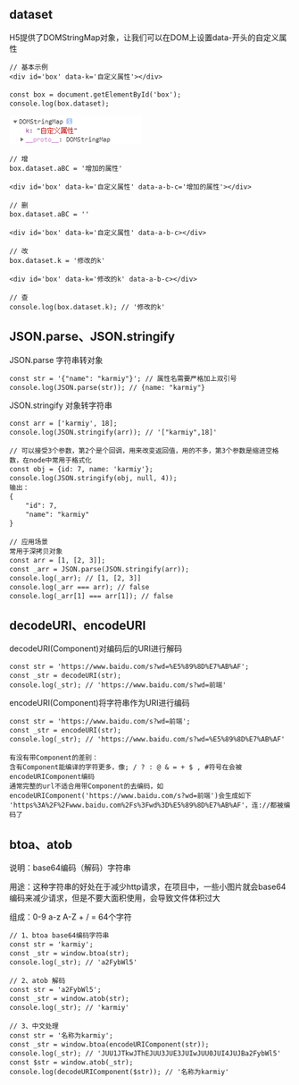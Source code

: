 ## dataset

H5提供了DOMStringMap对象，让我们可以在DOM上设置data-开头的自定义属性

    // 基本示例
    <div id='box' data-k='自定义属性'></div>
    
    const box = document.getElementById('box');
    console.log(box.dataset);
    
![Alt text](./imgs/03-01.png)

    // 增
    box.dataset.aBC = '增加的属性'
    
    <div id='box' data-k='自定义属性' data-a-b-c='增加的属性'></div>
    
    // 删
    box.dataset.aBC = ''
    
    <div id='box' data-k='自定义属性' data-a-b-c></div>
    
    // 改
    box.dataset.k = '修改的k'
    
    <div id='box' data-k='修改的k' data-a-b-c></div>
    
    // 查
    console.log(box.dataset.k); // '修改的k' 
    
## JSON.parse、JSON.stringify

JSON.parse 字符串转对象

    const str = '{"name": "karmiy"}'; // 属性名需要严格加上双引号
    console.log(JSON.parse(str)); // {name: "karmiy"}
    
JSON.stringify 对象转字符串

    const arr = ['karmiy', 18];
    console.log(JSON.stringify(arr)); // '["karmiy",18]'
    
    // 可以接受3个参数，第2个是个回调，用来改变返回值，用的不多，第3个参数是缩进空格数，在node中常用于格式化
    const obj = {id: 7, name: 'karmiy'};
    console.log(JSON.stringify(obj, null, 4));
    输出：
    {
        "id": 7,
        "name": "karmiy"
    }
    
    // 应用场景
    常用于深拷贝对象
    const arr = [1, [2, 3]];
    const _arr = JSON.parse(JSON.stringify(arr));
    console.log(_arr); // [1, [2, 3]]
    console.log(_arr === arr); // false
    console.log(_arr[1] === arr[1]); // false
    
## decodeURI、encodeURI

decodeURI(Component)对编码后的URI进行解码

    const str = 'https://www.baidu.com/s?wd=%E5%89%8D%E7%AB%AF';
    const _str = decodeURI(str);
    console.log(_str); // 'https://www.baidu.com/s?wd=前端'
    
encodeURI(Component)将字符串作为URI进行编码

    const str = 'https://www.baidu.com/s?wd=前端';
    const _str = encodeURI(str);
    console.log(_str); // 'https://www.baidu.com/s?wd=%E5%89%8D%E7%AB%AF'
    
    有没有带Component的差别：
    含有Component能编译的字符更多，像; / ? : @ & = + $ , #符号在会被encodeURIComponent编码
    通常完整的url不适合用带Component的去编码，如encodeURIComponent('https://www.baidu.com/s?wd=前端')会生成如下
    'https%3A%2F%2Fwww.baidu.com%2Fs%3Fwd%3D%E5%89%8D%E7%AB%AF'，连://都被编码了
    
## btoa、atob

说明：base64编码（解码）字符串

用途：这种字符串的好处在于减少http请求，在项目中，一些小图片就会base64编码来减少请求，但是不要大面积使用，会导致文件体积过大

组成：0-9 a-z A-Z + / = 64个字符

    // 1、btoa base64编码字符串
    const str = 'karmiy';
    const _str = window.btoa(str);
    console.log(_str); // 'a2FybWl5'
    
    // 2、atob 解码
    const str = 'a2FybWl5';
    const _str = window.atob(str);
    console.log(_str); // 'karmiy'
    
    // 3、中文处理
    const str = '名称为karmiy';
    const _str = window.btoa(encodeURIComponent(str));
    console.log(_str); // 'JUU1JTkwJThEJUU3JUE3JUIwJUU0JUI4JUJBa2FybWl5'
    const $str = window.atob(_str);
    console.log(decodeURIComponent($str)); // '名称为karmiy'
    
    
